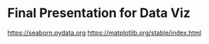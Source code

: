 # Final Presentation for Data Viz

https://seaborn.pydata.org
https://matplotlib.org/stable/index.html